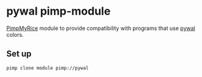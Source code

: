 # pywal pimp-module

[PimpMyRice](https://github.com/daddodev/pimpmyrice) module to provide compatibility with programs that use [pywal](https://github.com/dylanaraps/pywal) colors.

## Set up

```bash
pimp clone module pimp://pywal
```
